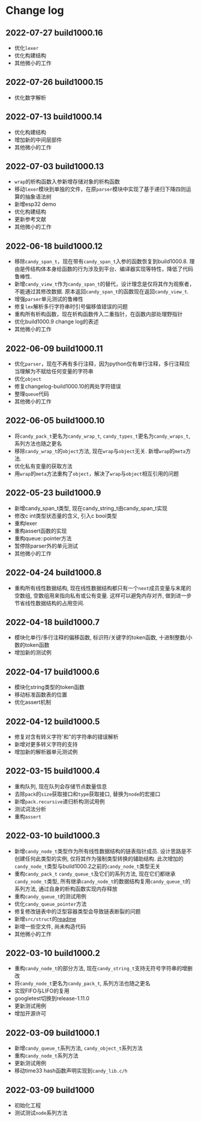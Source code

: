 # Change log

## 2022-07-27 build1000.16

- 优化`lexer`
- 优化构建结构
- 其他微小的工作

## 2022-07-26 build1000.15

- 优化数字解析

## 2022-07-13 build1000.14

- 优化构建结构
- 增加新的中间层部件
- 其他微小的工作

## 2022-07-03 build1000.13

- `wrap`的析构函数入参新增存储对象的析构函数
- 移动`lexer`模块到单独的文件，在原`parser`模块中实现了基于递归下降四则运算的抽象语法树
- 新增esp32 demo
- 优化构建结构
- 更新参考文献
- 其他微小的工作

## 2022-06-18 build1000.12

- 移除`candy_span_t`，现在带有`candy_span_t`入参的函数恢复到build1000.8. 理由是传结构体本身给函数的行为涉及到平台、编译器实现等特性，降低了代码鲁棒性.
- 新增`candy_view_t`作为`candy_span_t`的替代，设计理念是仅将其作为观察者，不能通过其修改数据. 原本返回`candy_span_t`的函数现在返回`candy_view_t`.
- 增强`parser`单元测试的鲁棒性
- 修复`lex`解析多行字符串时引号偏移值错误的问题
- 重构所有析构函数，现在析构函数传入二重指针，在函数内部处理野指针
- 优化build1000.9 change log的表述
- 其他微小的工作

## 2022-06-09 build1000.11

- 优化`parser`，现在不再有多行注释，因为python仅有单行注释，多行注释应当理解为不赋给任何变量的字符串
- 优化`object`
- 修复changelog-build1000.10的两处字符错误
- 整理`queue`代码
- 其他微小的工作

## 2022-06-05 build1000.10

- 将`candy_pack_t`更名为`candy_wrap_t`, `candy_types_t`更名为`candy_wraps_t`, 系列方法也随之更名
- 移除`candy_wrap_t`的`object`方法, 现在`wrap`与`object`无关. 新增`wrap`的`meta`方法.
- 优化私有变量的获取方法
- 用`wrap`的`meta`方法重构了`object`，解决了`wrap`与`object`相互引用的问题

## 2022-05-23 build1000.9

- 新增candy_span_t类型, 现在candy_string_t由candy_span_t实现
- 修改c int类型状态量的含义, 引入c bool类型
- 重构lexer
- 重构assert函数的实现
- 重构queue::pointer方法
- 暂停除parser外的单元测试
- 其他微小的工作

## 2022-04-24 build1000.8

- 重构所有线性数据结构, 现在线性数据结构都只有一个`next`成员变量与末尾的空数组, 空数组用来指向私有或公有变量. 这样可以避免内存对齐, 做到进一步节省线性数据结构的占用空间.

## 2022-04-18 build1000.7

- 模块化单行/多行注释的偏移函数, 标识符/关键字的token函数, 十进制整数/小数的token函数
- 增加新的测试例

## 2022-04-17 build1000.6

- 模块化string类型的token函数
- 移动标准函数表的位置
- 优化assert机制

## 2022-04-12 build1000.5

- 修复对含有转义字符\'和\"的字符串的错误解析
- 新增对更多转义字符的支持
- 增加新的解析器单元测试例

## 2022-03-15 build1000.4

- 重构队列, 现在队列会存储节点数量信息
- 去除`pack`的`size`获取接口和`type`获取接口, 替换为`node`的宏接口
- 新增`pack.recursive`递归析构测试用例
- 测试词法分析
- 重构`assert`

## 2022-03-10 build1000.3

- 新增`candy_node_t`类型作为所有线性数据结构的链表指针成员. 设计思路是不创建任何此类型的实例, 仅将其作为强制类型转换的辅助结构. 此次增加的`candy_node_t`类型与build1000.2之前的`candy_node_t`类型无关
- 重构`candy_pack_t` `candy_queue_t`及它们的系列方法, 现在它们都继承`candy_node_t`类型, 所有继承`candy_node_t`的数据结构复用`candy_queue_t`的系列方法, 通过自身的析构函数实现内存释放
- 重构`candy_queue_t`的测试用例
- 优化`candy_queue_pointer`方法
- 修复修改链表中的泛型容器类型会导致链表断裂的问题
- 新增`src/struct`的[readme](src/struct/readme.md)
- 新增一些空文件, 尚未构造代码
- 其他微小的工作

## 2022-03-10 build1000.2

- 重构`candy_node_t`的部分方法, 现在`candy_string_t`支持无符号字符串的增删改
- 将`candy_node_t`更名为`candy_pack_t`, 系列方法也随之更名
- 实现FIFO与LIFO的复用
- googletest切换到release-1.11.0
- 更新测试用例
- 增加开源许可

## 2022-03-09 build1000.1

- 新增`candy_queue_t`系列方法, `candy_object_t`系列方法
- 重构`candy_node_t`系列方法
- 更新测试用例
- 移动time33 hash函数声明实现到`candy_lib.c/h`

## 2022-03-09 build1000

- 初始化工程
- 测试测试`node`系列方法

